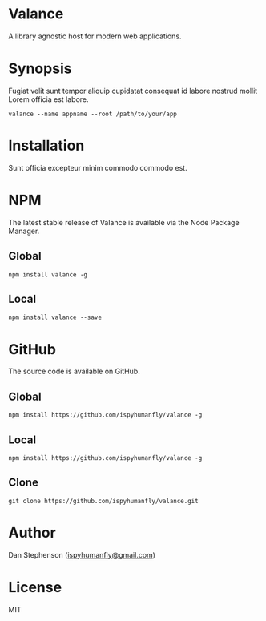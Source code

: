 # Valance
A library agnostic host for modern web applications.

# Synopsis
Fugiat velit sunt tempor aliquip cupidatat consequat id labore nostrud mollit Lorem officia est labore.

    valance --name appname --root /path/to/your/app

# Installation
Sunt officia excepteur minim commodo commodo est.

# NPM
The latest stable release of Valance is available via the Node Package Manager.

## Global
    npm install valance -g

## Local

    npm install valance --save

# GitHub
The source code is available on GitHub.

## Global
    npm install https://github.com/ispyhumanfly/valance -g

## Local
    npm install https://github.com/ispyhumanfly/valance -g

## Clone
    git clone https://github.com/ispyhumanfly/valance.git

# Author
Dan Stephenson (ispyhumanfly@gmail.com)

# License
MIT
